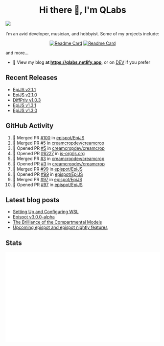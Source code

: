 <h1 align="center">Hi there 👋, I'm QLabs </h1>
<img src="https://i.ibb.co/mbr1j6p/Qlabs.png" width="1000px">

I'm an avid developer, musician, and hobbyist. Some of my projects include:
<p align='center'><a href="https://github.com/Quantalabs/EpiJS"><img src="https://github-readme-stats.vercel.app/api/pin/?username=epispot&amp;repo=EpiJS" alt="Readme Card"></a>
<a href="https://github.com/Quantalabs/NCOVDashboard"><img src="https://github-readme-stats.vercel.app/api/pin/?username=Quantalabs&amp;repo=NCOVDashboard" alt="Readme Card"></a></p>


and more...

- 📜 View my blog **at https://qlabs.netlify.app**, or on [DEV](https://dev.to/Quantalabs) if you prefer

## Recent Releases
- [EpiJS v2.1.1](https://github.com/epispot/EpiJS/releases/tag/v2.1.1)
- [EpiJS v2.1.0](https://github.com/epispot/EpiJS/releases/tag/v2.1.0)
- [DiffPriv v1.0.3](https://github.com/Quantalabs/DiffPriv/releases/tag/v1.0.3)
- [EpiJS v1.3.1](https://github.com/epispot/EpiJS/releases/tag/v1.3.1)
- [EpiJS v1.3.0](https://github.com/epispot/EpiJS/releases/tag/v1.3.0)

## GitHub Activity
<!--START_SECTION:activity-->
1. 🎉 Merged PR [#100](https://github.com/epispot/EpiJS/pull/100) in [epispot/EpiJS](https://github.com/epispot/EpiJS)
2. 🎉 Merged PR [#5](https://github.com/creamcropdev/creamcrop/pull/5) in [creamcropdev/creamcrop](https://github.com/creamcropdev/creamcrop)
3. 💪 Opened PR [#5](https://github.com/creamcropdev/creamcrop/pull/5) in [creamcropdev/creamcrop](https://github.com/creamcropdev/creamcrop)
4. 💪 Opened PR [#6227](https://github.com/js-org/js.org/pull/6227) in [js-org/js.org](https://github.com/js-org/js.org)
5. 🎉 Merged PR [#3](https://github.com/creamcropdev/creamcrop/pull/3) in [creamcropdev/creamcrop](https://github.com/creamcropdev/creamcrop)
6. 💪 Opened PR [#3](https://github.com/creamcropdev/creamcrop/pull/3) in [creamcropdev/creamcrop](https://github.com/creamcropdev/creamcrop)
7. 🎉 Merged PR [#99](https://github.com/epispot/EpiJS/pull/99) in [epispot/EpiJS](https://github.com/epispot/EpiJS)
8. 💪 Opened PR [#99](https://github.com/epispot/EpiJS/pull/99) in [epispot/EpiJS](https://github.com/epispot/EpiJS)
9. 🎉 Merged PR [#97](https://github.com/epispot/EpiJS/pull/97) in [epispot/EpiJS](https://github.com/epispot/EpiJS)
10. 💪 Opened PR [#97](https://github.com/epispot/EpiJS/pull/97) in [epispot/EpiJS](https://github.com/epispot/EpiJS)
<!--END_SECTION:activity-->

## Latest blog posts
<!-- BLOG-POST-LIST:START -->
- [Setting Up and Configuring WSL](https://dev.to/quantalabs/setting-up-and-configuring-wsl-392c)
- [Epispot v3.0.0-alpha](https://dev.to/epispot/epispot-v3-0-0-alpha-5heh)
- [The Brilliance of the Compartmental Models](https://dev.to/quantalabs/the-brilliance-of-the-compartmental-models-1j99)
- [Upcoming epispot and epispot nightly features](https://dev.to/epispot/upcoming-epispot-and-epispot-nightly-features-52ep)
<!-- BLOG-POST-LIST:END -->


## Stats
<p align="center"><img src="https://github.com/Quantalabs/github-stats/raw/master/generated/languages.svg" alt="Language Stats"><br>

